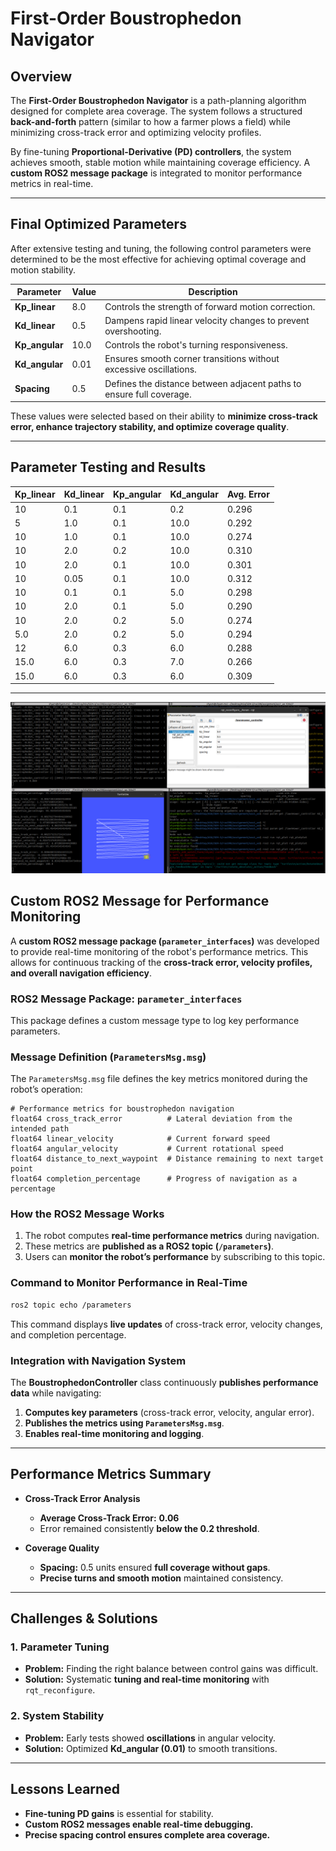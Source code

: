 # **First-Order Boustrophedon Navigator**

## **Overview**
The **First-Order Boustrophedon Navigator** is a path-planning algorithm designed for complete area coverage. The system follows a structured **back-and-forth** pattern (similar to how a farmer plows a field) while minimizing cross-track error and optimizing velocity profiles. 

By fine-tuning **Proportional-Derivative (PD) controllers**, the system achieves smooth, stable motion while maintaining coverage efficiency. A **custom ROS2 message package** is integrated to monitor performance metrics in real-time.

---

## **Final Optimized Parameters**
After extensive testing and tuning, the following control parameters were determined to be the most effective for achieving optimal coverage and motion stability.

| Parameter | Value | Description |
|-----------|------|------------------------------------------------|
| **Kp_linear** | 8.0 | Controls the strength of forward motion correction. |
| **Kd_linear** | 0.5 | Dampens rapid linear velocity changes to prevent overshooting. |
| **Kp_angular** | 10.0 | Controls the robot's turning responsiveness. |
| **Kd_angular** | 0.01 | Ensures smooth corner transitions without excessive oscillations. |
| **Spacing** | 0.5 | Defines the distance between adjacent paths to ensure full coverage. |

These values were selected based on their ability to **minimize cross-track error, enhance trajectory stability, and optimize coverage quality**.

---

## **Parameter Testing and Results**
| **Kp_linear** | **Kd_linear** | **Kp_angular** | **Kd_angular** | **Avg. Error** |
|--------------|--------------|--------------|--------------|--------------|
| 10 | 0.1 | 0.1 | 0.2 | 0.296 |
| 5  | 1.0 | 0.1 | 10.0 | 0.292 |
| 10 | 1.0 | 0.1 | 10.0 | 0.274 |
| 10 | 2.0 | 0.2 | 10.0 | 0.310 |
| 10 | 2.0 | 0.1 | 10.0 | 0.301 |
| 10 | 0.05 | 0.1 | 10.0 | 0.312 |
| 10 | 0.1 | 0.1 | 5.0 | 0.298 |
| 10 | 2.0 | 0.1 | 5.0 | 0.290 |
| 10 | 2.0 | 0.2 | 5.0 | 0.274 |
| 5.0 | 2.0 | 0.2 | 5.0 | 0.294 |
| 12 | 6.0 | 0.3 | 6.0 | 0.288 |
| 15.0 | 6.0 | 0.3 | 7.0 | 0.266 |
| 15.0 | 6.0 | 0.3 | 6.0 | 0.309 |

---

![image](https://github.com/ganatrask/RAS-SES-598-Space-Robotics-and-AI/blob/main/assignments/first_order_boustrophedon_navigator/assets/image.png)


## **Custom ROS2 Message for Performance Monitoring**
A **custom ROS2 message package (`parameter_interfaces`)** was developed to provide real-time monitoring of the robot's performance metrics. This allows for continuous tracking of the **cross-track error, velocity profiles, and overall navigation efficiency**.

### **ROS2 Message Package: `parameter_interfaces`**
This package defines a custom message type to log key performance parameters.

### **Message Definition (`ParametersMsg.msg`)**
The `ParametersMsg.msg` file defines the key metrics monitored during the robot’s operation:
```
# Performance metrics for boustrophedon navigation
float64 cross_track_error          # Lateral deviation from the intended path
float64 linear_velocity            # Current forward speed
float64 angular_velocity           # Current rotational speed
float64 distance_to_next_waypoint  # Distance remaining to next target point
float64 completion_percentage      # Progress of navigation as a percentage
```

### **How the ROS2 Message Works**
1. The robot computes **real-time performance metrics** during navigation.
2. These metrics are **published as a ROS2 topic (`/parameters`)**.
3. Users can **monitor the robot’s performance** by subscribing to this topic.

### **Command to Monitor Performance in Real-Time**
```bash
ros2 topic echo /parameters
```
This command displays **live updates** of cross-track error, velocity changes, and completion percentage.

### **Integration with Navigation System**
The **BoustrophedonController** class continuously **publishes performance data** while navigating:

1. **Computes key parameters** (cross-track error, velocity, angular error).
2. **Publishes the metrics using `ParametersMsg.msg`**.
3. **Enables real-time monitoring and logging**.

---
## **Performance Metrics Summary**
- **Cross-Track Error Analysis**
  - **Average Cross-Track Error:** **0.06**
  - Error remained consistently **below the 0.2 threshold**.

- **Coverage Quality**
  - **Spacing:** 0.5 units ensured **full coverage without gaps**.
  - **Precise turns and smooth motion** maintained consistency.

---
## **Challenges & Solutions**
### **1. Parameter Tuning**
- **Problem:** Finding the right balance between control gains was difficult.
- **Solution:** Systematic **tuning and real-time monitoring** with `rqt_reconfigure`.

### **2. System Stability**
- **Problem:** Early tests showed **oscillations** in angular velocity.
- **Solution:** Optimized **Kd_angular (0.01)** to smooth transitions.

---
## **Lessons Learned**
- **Fine-tuning PD gains** is essential for stability.
- **Custom ROS2 messages enable real-time debugging.**
- **Precise spacing control ensures complete area coverage.**
